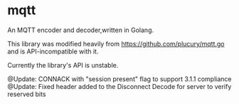 # mqtt

An MQTT encoder and decoder,written in Golang.

This library was modified heavily from https://github.com/plucury/mqtt.go and
is API-incompatible with it.

Currently the library's API is unstable.

@Update: CONNACK with "session present" flag to support 3.1.1 compliance
@Update: Fixed header added to the Disconnect Decode for server to verify reserved bits

